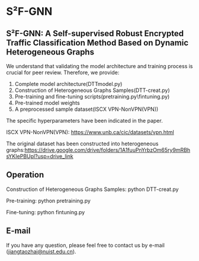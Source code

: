 # S²F-GNN
## S²F-GNN: A Self-supervised Robust Encrypted Traffic Classification Method Based on Dynamic Heterogeneous Graphs

We understand that validating the model architecture and training process is crucial for peer review.
Therefore, we provide:
1. Complete model architecture(DTTmodel.py)
2. Construction of Heterogeneous Graphs Samples(DTT-creat.py)
3. Pre-training and fine-tuning scripts(pretraining.py\fintuning.py)
4. Pre-trained model weights
5. A preprocessed sample dataset(ISCX VPN-NonVPN(VPN))

The specific hyperparameters have been indicated in the paper.

ISCX VPN-NonVPN(VPN): https://www.unb.ca/cic/datasets/vpn.html

The original dataset has been constructed into heterogeneous graphs:https://drive.google.com/drive/folders/1A1fuuPnYrbzOm65ry9mRBhsYKIePBUpl?usp=drive_link

## Operation
Construction of Heterogeneous Graphs Samples: python DTT-creat.py

Pre-training: python pretraining.py

Fine-tuning: python fintuning.py

## E-mail
If you have any question, please feel free to contact us by e-mail (jiangtaozhai@nuist.edu.cn).
